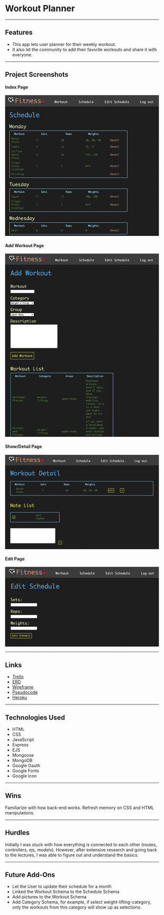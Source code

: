 # Workout Planner
---
## Features
- This app lets user planner for their weekly workout. 
- It also let the community to add their favorite workouts and share it with everyone.
---

## Project Screenshots

#### Index Page
![Index Page](public/images/index.jpg)<br/>
#### Add Workout Page
![Add Workout Page](public/images/add-workout.jpg)<br/>
#### Show/Detail Page
![Show/Detail Page](public/images/schedule-detail.jpg)<br/>
#### Edit Page
![Edit Page](public/images/edit-schedule.jpg)<br/>

---

## Links
- [Trello](https://whimsical.com/ga-project-02-WfMXTfDJiFG2nbeKqdyxmG)
- [ERD](https://lucid.app/lucidchart/33d6ab39-7949-43c8-b828-3e0ead6245bb/edit?view_items=~7TL2xNExdQy%2C7-TL7n03F8z7%2Cg5TL~QOm0nG4%2CoCpMS3jNEBky%2C5mULj6G8NYB9&invitationId=inv_e674c9e9-dc2d-4bb4-be45-b9f0536e9d9e#)
- [Wireframe](https://whimsical.com/ga-project-02-WfMXTfDJiFG2nbeKqdyxmG)
- [Pseudocode](https://docs.google.com/document/d/1VOesUp2EXA2j8L3ZddxWR7f7b98kpJwnNBxCJGTCCo4/edit?usp=sharing)
- [Heroku](https://heroku-project-02.herokuapp.com/schedules)
---

## Technologies Used
- HTML
- CSS
- JavaScript
- Express
- EJS
- Mongoose
- MongoDB
- Google Oauth
- Google Fonts
- Google Icon

---
## Wins
Familiarize with how back-end works. Refresh memory on CSS and HTML manipulations.

---

## Hurdles
Initially I was stuck with how everything is connected to each other (routes, controllers, ejs, models). However, after extensive research and going back to the lectures, I was able to figure out and understand the basics.

---

## Future Add-Ons
- Let the User to update their schedule for a month
- Linked the Workout Schema to the Schedule Schema
- Add pictures to the Workout Schema
- Add Category Schema, for example, if select weight-lifting-category, only the workouts from this category will show up as selections.

